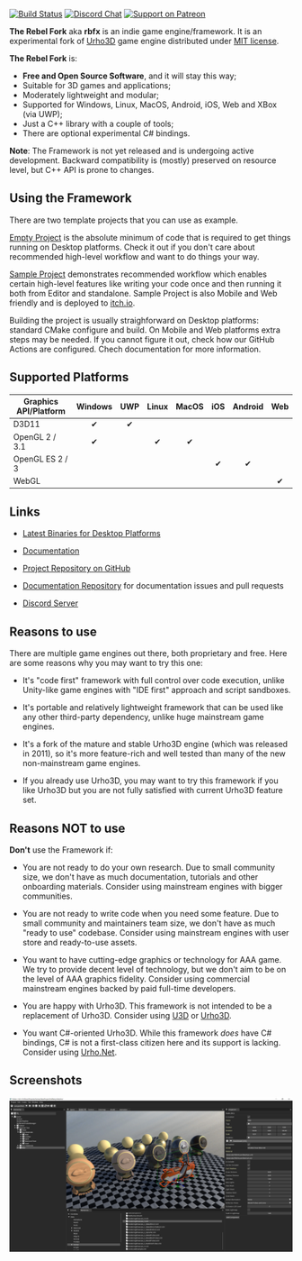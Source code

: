 [![Build Status](https://github.com/rokups/rbfx/workflows/Build/badge.svg)](https://github.com/rokups/rbfx/actions)
[![Discord Chat](https://img.shields.io/discord/560082228928053258.svg?logo=discord)](https://discord.gg/XKs73yf)
[![Support on Patreon](https://img.shields.io/badge/dynamic/json?color=%23e85b46&label=Patreon&query=data.attributes.patron_count&suffix=%20patrons&url=https%3A%2F%2Fwww.patreon.com%2Fapi%2Fcampaigns%2F9697078&logo=patreon)](https://www.patreon.com/eugeneko)

**The Rebel Fork** aka **rbfx** is an indie game engine/framework.
It is an experimental fork of [Urho3D](https://github.com/urho3d/Urho3D) game engine distributed under [MIT license](https://github.com/rbfx/rbfx/blob/master/LICENSE).

**The Rebel Fork** is:

* **Free and Open Source Software**, and it will stay this way;
* Suitable for 3D games and applications;
* Moderately lightweight and modular;
* Supported for Windows, Linux, MacOS, Android, iOS, Web and XBox (via UWP);
* Just a C++ library with a couple of tools;
* There are optional experimental C# bindings.

**Note**: The Framework is not yet released and is undergoing active development.
Backward compatibility is (mostly) preserved on resource level, but C++ API is prone to changes.


## Using the Framework

There are two template projects that you can use as example.

[Empty Project](https://github.com/rbfx/empty-project) is the absolute minimum of code
that is required to get things running on Desktop platforms.
Check it out if you don't care about recommended high-level workflow and want to do things your way.

[Sample Project](https://github.com/rbfx/sample-project) demonstrates recommended workflow
which enables certain high-level features like writing your code once and then running it
both from Editor and standalone. Sample Project is also Mobile and Web friendly
and is deployed to [itch.io](https://eugeneko.itch.io/sample-project).

Building the project is usually straighforward on Desktop platforms: standard CMake configure and build.
On Mobile and Web platforms extra steps may be needed.
If you cannot figure it out, check how our GitHub Actions are configured.
Chech documentation for more information.


## Supported Platforms

| Graphics API/Platform | Windows | UWP | Linux | MacOS | iOS | Android | Web |
| --------------------- |:-------:|:---:|:-----:|:-----:|:---:|:-------:|:---:|
| D3D11                 | ✔       | ✔   |       |       |     |         |     |
| OpenGL 2 / 3.1        | ✔       |     | ✔     | ✔     |     |         |     |
| OpenGL ES 2 / 3       |         |     |       |       | ✔   | ✔       |     |
| WebGL                 |         |     |       |       |     |         | ✔   |


## Links

* [Latest Binaries for Desktop Platforms](https://github.com/rbfx/rbfx/releases/tag/latest)

* [Documentation](https://rbfx.github.io/index.html)

* [Project Repository on GitHub](https://github.com/rbfx/rbfx)

* [Documentation Repository](https://github.com/rbfx/rbfx-docs) for documentation issues and pull requests

* [Discord Server](https://discord.gg/XKs73yf)


## Reasons to use

There are multiple game engines out there, both proprietary and free.
Here are some reasons why you may want to try this one:

* It's "code first" framework with full control over code execution,
    unlike Unity-like game engines with "IDE first" approach and script sandboxes.

* It's portable and relatively lightweight framework that can be used like any other third-party dependency,
    unlike huge mainstream game engines.

* It's a fork of the mature and stable Urho3D engine (which was released in 2011),
    so it's more feature-rich and well tested than many of the new non-mainstream game engines.

* If you already use Urho3D, you may want to try this framework if you like Urho3D
    but you are not fully satisfied with current Urho3D feature set.


## Reasons NOT to use

**Don't** use the Framework if:

* You are not ready to do your own research.
    Due to small community size, we don't have as much documentation, tutorials and other onboarding materials.
    Consider using mainstream engines with bigger communities.

* You are not ready to write code when you need some feature.
    Due to small community and maintainers team size, we don't have as much "ready to use" codebase.
    Consider using mainstream engines with user store and ready-to-use assets.

* You want to have cutting-edge graphics or technology for AAA game.
    We try to provide decent level of technology, but we don't aim to be on the level of AAA graphics fidelity.
    Consider using commercial mainstream engines backed by paid full-time developers.

* You are happy with Urho3D.
    This framework is not intended to be a replacement of Urho3D.
    Consider using [U3D](https://github.com/u3d-community/U3D) or [Urho3D](https://github.com/urho3d/Urho3D).

* You want C#-oriented Urho3D.
    While this framework *does* have C# bindings, C# is not a first-class citizen here and its support is lacking.
    Consider using [Urho.Net](https://github.com/Urho-Net).


## Screenshots

![](https://github.com/rbfx/rbfx-docs/blob/master/images/showcase/screenshot-00.png?raw=true)
